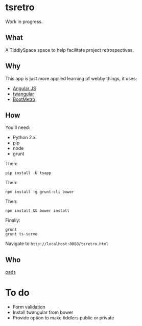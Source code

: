 # tsretro

Work in progress.

## What

A TiddlySpace space to help facilitate project retrospectives.

## Why

This app is just more applied learning of webby things, it uses:

* [Angular JS](http://angularjs.org/)
* [twangular](https://github.com/pads/twangular/)
* [BootMetro](http://aozora.github.com/bootmetro/hub.html)

## How

You'll need:

* Python 2.x
* pip
* node
* grunt

Then:

    pip install -U tsapp

Then:

    npm install -g grunt-cli bower

Then:

    npm install && bower install

Finally:

    grunt
    grunt ts-serve

Navigate to `http://localhost:8080/tsretro.html`

## Who

[pads](http://thisispads.me.uk)

# To do

* Form validation
* Install twangular from bower
* Provide option to make tiddlers public or private
